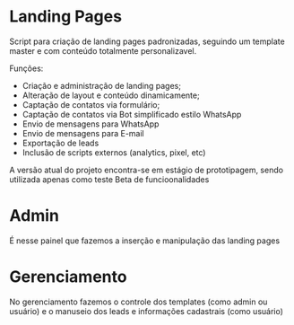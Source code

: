 # Landing Pages 

Script para criação de landing pages padronizadas, seguindo um template master e com conteúdo totalmente personalizavel.

Funções:
- Criação e administração de landing pages;
- Alteração de layout e conteúdo dinamicamente;
- Captação de contatos via formulário;
- Captação de contatos via Bot simplificado estilo WhatsApp
- Envio de mensagens para WhatsApp
- Envio de mensagens para E-mail
- Exportação de leads
- Inclusão de scripts externos (analytics, pixel, etc)

A versão atual do projeto encontra-se em estágio de prototipagem, sendo utilizada apenas como teste Beta de funcioonalidades

# Admin

É nesse painel que fazemos a inserção e manipulação das landing pages

# Gerenciamento

No gerenciamento fazemos o controle dos templates (como admin ou usuário) e o manuseio dos leads e informações cadastrais (como usuário)
